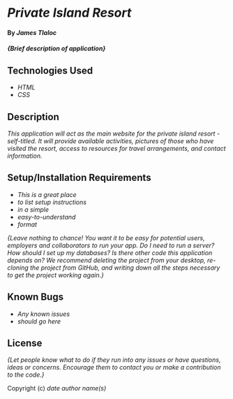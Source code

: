 # _Private Island Resort_

#### By _**James Tlaloc**_

#### _{Brief description of application}_

## Technologies Used

- _HTML_
- _CSS_

## Description

_This application will act as the main website for the private island resort - self-titled. It will provide available activities, pictures of those who have visited the resort, access to resources for travel arrangements, and contact information._

## Setup/Installation Requirements

- _This is a great place_
- _to list setup instructions_
- _in a simple_
- _easy-to-understand_
- _format_

_{Leave nothing to chance! You want it to be easy for potential users, employers and collaborators to run your app. Do I need to run a server? How should I set up my databases? Is there other code this application depends on? We recommend deleting the project from your desktop, re-cloning the project from GitHub, and writing down all the steps necessary to get the project working again.}_

## Known Bugs

- _Any known issues_
- _should go here_

## License

_{Let people know what to do if they run into any issues or have questions, ideas or concerns. Encourage them to contact you or make a contribution to the code.}_

Copyright (c) _date_ _author name(s)_
